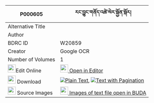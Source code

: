 |P000605|རང་བྱུང་གནོད་འཚེ་སེར་སྐྱོན་སྐོར། 
| --- | --- 
|Alternative Title |
|Author | 
|BDRC ID | W20859
|Creator | Google OCR
|Number of Volumes| 1
|<img width="25" src="https://img.icons8.com/color/25/000000/edit-property.png">Edit Online| [<img width="25" src="https://avatars.githubusercontent.com/u/45091458?s=200&v=4"> Open in Editor](http://editor.openpecha.org/P000605)
|<img width="25" src="https://img.icons8.com/fluent/48/000000/download-2.png"/>  Download | [![](https://img.icons8.com/color/20/000000/txt.png)Plain Text](https://github.com/Openpecha/P000605/releases/download/v1/rangjung_notse_se_ra_kyon_kor_plain_P000605.zip), [![](https://img.icons8.com/color/20/000000/txt.png)Text with Pagination](https://github.com/Openpecha/P000605/releases/download/v1/rangjung_notse_se_ra_kyon_kor_pages_P000605.zip)
|<img width="25" src="https://img.icons8.com/plasticine/100/000000/pictures-folder.png"/>  Source Images | [<img width="25" src="https://library.bdrc.io/icons/BUDA-small.svg"> Images of text file open in BUDA](https://library.bdrc.io/show/bdr:W20859)